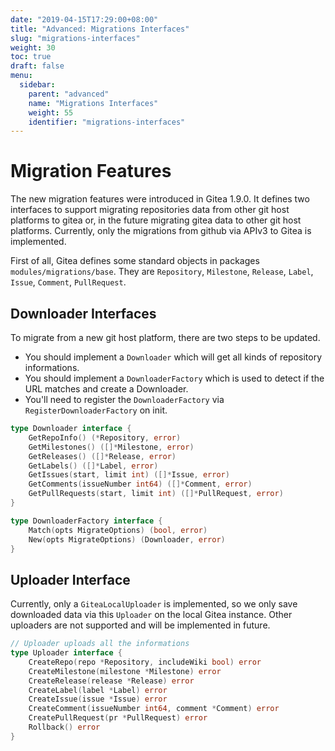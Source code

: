 ```yaml
---
date: "2019-04-15T17:29:00+08:00"
title: "Advanced: Migrations Interfaces"
slug: "migrations-interfaces"
weight: 30
toc: true
draft: false
menu:
  sidebar:
    parent: "advanced"
    name: "Migrations Interfaces"
    weight: 55
    identifier: "migrations-interfaces"
---
```


# Migration Features

The new migration features were introduced in Gitea 1.9.0. It defines two interfaces to support migrating 
repositories data from other git host platforms to gitea or, in the future migrating gitea data to other 
git host platforms. Currently, only the migrations from github via APIv3 to Gitea is implemented.

First of all, Gitea defines some standard objects in packages `modules/migrations/base`. They are
 `Repository`, `Milestone`, `Release`, `Label`, `Issue`, `Comment`, `PullRequest`.

## Downloader Interfaces

To migrate from a new git host platform, there are two steps to be updated.

- You should implement a `Downloader` which will get all kinds of repository informations.
- You should implement a `DownloaderFactory` which is used to detect if the URL matches and 
create a Downloader.
- You'll need to register the `DownloaderFactory` via `RegisterDownloaderFactory` on init.

```Go
type Downloader interface {
	GetRepoInfo() (*Repository, error)
	GetMilestones() ([]*Milestone, error)
	GetReleases() ([]*Release, error)
	GetLabels() ([]*Label, error)
	GetIssues(start, limit int) ([]*Issue, error)
	GetComments(issueNumber int64) ([]*Comment, error)
	GetPullRequests(start, limit int) ([]*PullRequest, error)
}
```

```Go
type DownloaderFactory interface {
	Match(opts MigrateOptions) (bool, error)
	New(opts MigrateOptions) (Downloader, error)
}
```

## Uploader Interface

Currently, only a `GiteaLocalUploader` is implemented, so we only save downloaded 
data via this `Uploader` on the local Gitea instance. Other uploaders are not supported
and will be implemented in future.

```Go
// Uploader uploads all the informations
type Uploader interface {
	CreateRepo(repo *Repository, includeWiki bool) error
	CreateMilestone(milestone *Milestone) error
	CreateRelease(release *Release) error
	CreateLabel(label *Label) error
	CreateIssue(issue *Issue) error
	CreateComment(issueNumber int64, comment *Comment) error
	CreatePullRequest(pr *PullRequest) error
	Rollback() error
}

```